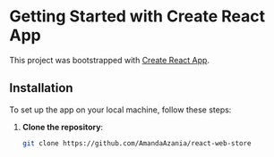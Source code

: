 # Getting Started with Create React App

This project was bootstrapped with [Create React App](https://github.com/facebook/create-react-app).

## Installation

To set up the app on your local machine, follow these steps:

1. **Clone the repository**:
   ```bash
   git clone https://github.com/AmandaAzania/react-web-store 
